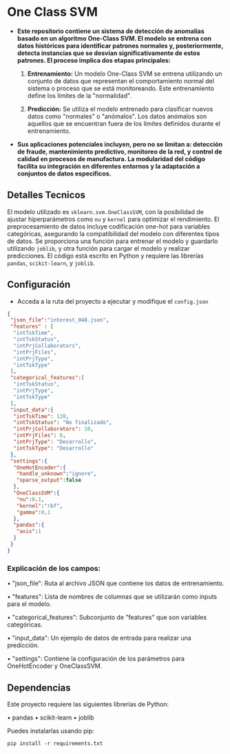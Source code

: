 # One Class SVM

* **Este repositorio contiene un sistema de detección de anomalías basado en un algoritmo One-Class SVM. El modelo se entrena con datos históricos para identificar patrones normales y, posteriormente, detecta instancias que se desvían significativamente de estos patrones. El proceso implica dos etapas principales:**

	1. **Entrenamiento:** Un modelo One-Class SVM se entrena utilizando un conjunto de datos que representan el comportamiento normal del sistema o proceso que se está monitoreando. Este entrenamiento define los límites de la "normalidad".

	2. **Predicción:** Se utiliza el modelo entrenado para clasificar nuevos datos como "normales" o "anómalos". Los datos anómalos son aquellos que se encuentran fuera de los límites definidos durante el entrenamiento.

* **Sus aplicaciones potenciales incluyen, pero no se limitan a: detección de fraude, mantenimiento predictivo, monitoreo de la red, y control de calidad en procesos de manufactura. La modularidad del código facilita su integración en diferentes entornos y la adaptación a conjuntos de datos específicos.**



## Detalles Tecnicos 

El modelo utilizado es `sklearn.svm.OneClassSVM`, con la posibilidad de ajustar hiperparámetros como `nu` y `kernel` para optimizar el rendimiento. El preprocesamiento de datos incluye codificación one-hot para variables categóricas, asegurando la compatibilidad del modelo con diferentes tipos de datos. Se proporciona una función para entrenar el modelo y guardarlo utilizando `joblib`, y otra función para cargar el modelo y realizar predicciones. El código está escrito en Python y requiere las librerías `pandas`, `scikit-learn`, y `joblib`.


## Configuración

* Acceda a la ruta del proyecto a ejecutar y modifique el `config.json`

```json
{
 "json_file":"interest_048.json",
 "features" : [
  "intTskTime",
  "intTskStatus",
  "intPrjCollaborators",
  "intPrjFiles",
  "intPrjType",
  "intTskType"
 ],
 "categorical_features":[
  "intTskStatus",
  "intPrjType",
  "intTskType"
 ],
 "input_data":{
  "intTskTime": 120,
  "intTskStatus": "No finalizado",
  "intPrjCollaborators": 10,
  "intPrjFiles": 8,
  "intPrjType": "Desarrollo",
  "intTskType": "Desarrollo"
 },
 "settings":{
  "OneHotEncoder":{
   "handle_unknown":"ignore",
   "sparse_output":false
  },
  "OneClassSVM":{
   "nu":0.1,
   "kernel":"rbf",
   "gamma":0.1
  },
  "pandas":{
   "axis":1
  }
 }
}
```


### Explicación de los campos:

• "json_file": Ruta al archivo JSON que contiene los datos de entrenamiento.

• "features": Lista de nombres de columnas que se utilizarán como inputs para el modelo.

• "categorical_features": Subconjunto de "features" que son variables categóricas.

• "input_data": Un ejemplo de datos de entrada para realizar una predicción.

• "settings": Contiene la configuración de los parámetros para OneHotEncoder y OneClassSVM.


## Dependencias

Este proyecto requiere las siguientes librerías de Python:

• pandas
• scikit-learn
• joblib

Puedes instalarlas usando pip:

```shell
pip install -r requirements.txt
```